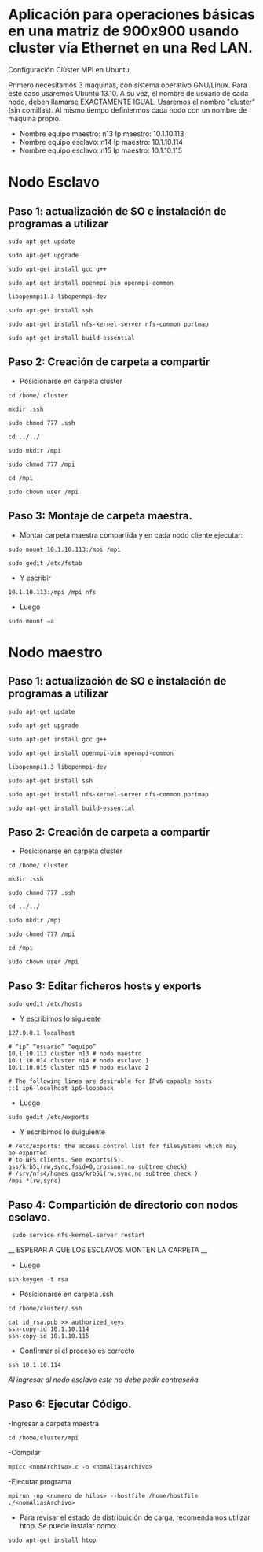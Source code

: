Aplicación para operaciones básicas en una matriz de 900x900 usando cluster vía Ethernet en una Red LAN.
=================

Configuración Clúster MPI en Ubuntu.

Primero necesitamos 3 máquinas, con sistema operativo GNU/Linux. Para este caso usaremos Ubuntu 13.10. A su vez, el nombre de usuario de cada nodo, deben llamarse EXACTAMENTE IGUAL. Usaremos el nombre "cluster" (sin comillas). Al mismo tiempo definiermos cada nodo con un nombre de máquina propio.

- Nombre equipo maestro: n13  Ip maestro: 10.1.10.113
- Nombre equipo esclavo: n14  Ip maestro: 10.1.10.114
- Nombre equipo esclavo: n15  Ip maestro: 10.1.10.115


# Nodo Esclavo

## Paso 1: actualización de SO e instalación de programas a utilizar

```
sudo apt-get update
```
```
sudo apt-get upgrade
```
```
sudo apt-get install gcc g++
```
``` 
sudo apt-get install openmpi-bin openmpi-common
```
```
libopenmpi1.3 libopenmpi-dev
```
```
sudo apt-get install ssh
```
```
sudo apt-get install nfs-kernel-server nfs-common portmap
```
```
sudo apt-get install build-essential
```
## Paso 2: Creación de carpeta a compartir

- Posicionarse en carpeta cluster

```
cd /home/ cluster
```

```
mkdir .ssh
```

```
sudo chmod 777 .ssh
```

```
cd ../../
```

```
sudo mkdir /mpi
```

```
sudo chmod 777 /mpi
```

```
cd /mpi
```

```
sudo chown user /mpi
```

## Paso 3: Montaje de carpeta maestra.

- Montar carpeta maestra compartida y en cada nodo cliente ejecutar:

```
sudo mount 10.1.10.113:/mpi /mpi

```

```
sudo gedit /etc/fstab
```

- Y escribir

```
10.1.10.113:/mpi /mpi nfs
```
- Luego

```
sudo mount –a
```


# Nodo maestro #

## Paso 1: actualización de SO e instalación de programas a utilizar ##

```
sudo apt-get update
```
```
sudo apt-get upgrade
```
```
sudo apt-get install gcc g++
```
``` 
sudo apt-get install openmpi-bin openmpi-common
```
```
libopenmpi1.3 libopenmpi-dev
```
```
sudo apt-get install ssh
```
```
sudo apt-get install nfs-kernel-server nfs-common portmap
```
```
sudo apt-get install build-essential
```
## Paso 2: Creación de carpeta a compartir

- Posicionarse en carpeta cluster

```
cd /home/ cluster
```

```
mkdir .ssh
```

```
sudo chmod 777 .ssh
```

```
cd ../../
```

```
sudo mkdir /mpi
```

```
sudo chmod 777 /mpi
```

```
cd /mpi
```

```
sudo chown user /mpi
```

## Paso 3: Editar ficheros hosts y exports ##

```
sudo gedit /etc/hosts
```
- Y escribimos lo siguiente


```
127.0.0.1 localhost

# “ip” “usuario” “equipo”
10.1.10.113 cluster n13 # nodo maestro
10.1.10.014 cluster n14 # nodo esclavo 1
10.1.10.015 cluster n15 # nodo esclavo 2

# The following lines are desirable for IPv6 capable hosts
::1 ip6-localhost ip6-loopback
```
- Luego
```
sudo gedit /etc/exports
```
- Y escribimos lo suiguiente

```
# /etc/exports: the access control list for filesystems which may
be exported
# to NFS clients. See exports(5).
gss/krb5i(rw,sync,fsid=0,crossmnt,no_subtree_check)
# /srv/nfs4/homes gss/krb5i(rw,sync,no_subtree_check )
/mpi *(rw,sync)
```
## Paso 4: Compartición de directorio con nodos esclavo.
 
``` 
 sudo service nfs-kernel-server restart
```
 
 __ ESPERAR A QUE LOS ESCLAVOS MONTEN LA CARPETA __


- Luego

```
ssh-keygen -t rsa
```
- Posicionarse en carpeta .ssh

```
cd /home/cluster/.ssh
```
```
cat id_rsa.pub >> authorized_keys
ssh-copy-id 10.1.10.114
ssh-copy-id 10.1.10.115
```

- Confirmar si el proceso es correcto
 
```
ssh 10.1.10.114
```

_Al ingresar al nodo esclavo este no debe pedir
contraseña._

## Paso 6: Ejecutar Código.

-Ingresar a carpeta maestra

```
cd /home/cluster/mpi
```

-Compilar

```
mpicc <nomArchivo>.c -o <nomAliasArchivo>
```

-Ejecutar programa

```
mpirun -np <numero de hilos> --hostfile /home/hostfile ./<nomAliasArchivo>
```


- Para revisar el estado de distribuición de carga, recomendamos utilizar htop. Se puede instalar como:

```
sudo apt-get install htop
```
